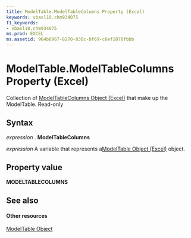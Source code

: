 ```yaml
---
title: ModelTable.ModelTableColumns Property (Excel)
keywords: vbaxl10.chm934075
f1_keywords:
- vbaxl10.chm934075
ms.prod: EXCEL
ms.assetid: 964b8967-8270-830c-bf69-c6ef1078fbbb
---
```



# ModelTable.ModelTableColumns Property (Excel)

Collection of [ModelTableColumns Object (Excel)](modeltablecolumns-object-excel.md) that make up the ModelTable. Read-only


## Syntax

 _expression_ . **ModelTableColumns**

 _expression_ A variable that represents a[ModelTable Object (Excel)](modeltable-object-excel.md) object.


## Property value

 **MODELTABLECOLUMNS**


## See also


#### Other resources



[ModelTable Object](modeltable-object-excel.md)

